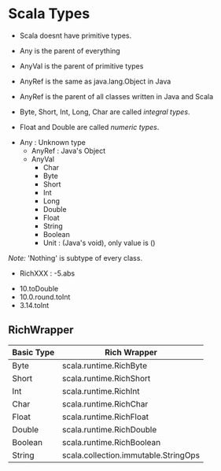 # Scala Types

- Scala doesnt have primitive types.
- Any is the parent of everything
- AnyVal is the parent of primitive types
- AnyRef is the same as java.lang.Object in Java
- AnyRef is the parent of all classes written in Java and Scala

- Byte, Short, Int, Long, Char are called *integral types*.
- Float and Double are called *numeric types*.

* Any    : Unknown type
  * AnyRef : Java's Object
  * AnyVal
    * Char
    * Byte
    * Short
    * Int
    * Long
    * Double
    * Float
    * String
    * Boolean
    * Unit   : (Java's void), only value is ()

*Note:* 'Nothing' is subtype of every class.


* RichXXX : -5.abs

- 10.toDouble
- 10.0.round.toInt
- 3.14.toInt

## RichWrapper

Basic Type | Rich Wrapper
-----------|-----------------------------------------
Byte       | scala.runtime.RichByte
Short      | scala.runtime.RichShort
Int        | scala.runtime.RichInt
Char       | scala.runtime.RichChar
Float      | scala.runtime.RichFloat
Double     | scala.runtime.RichDouble
Boolean    | scala.runtime.RichBoolean
String     | scala.collection.immutable.StringOps
